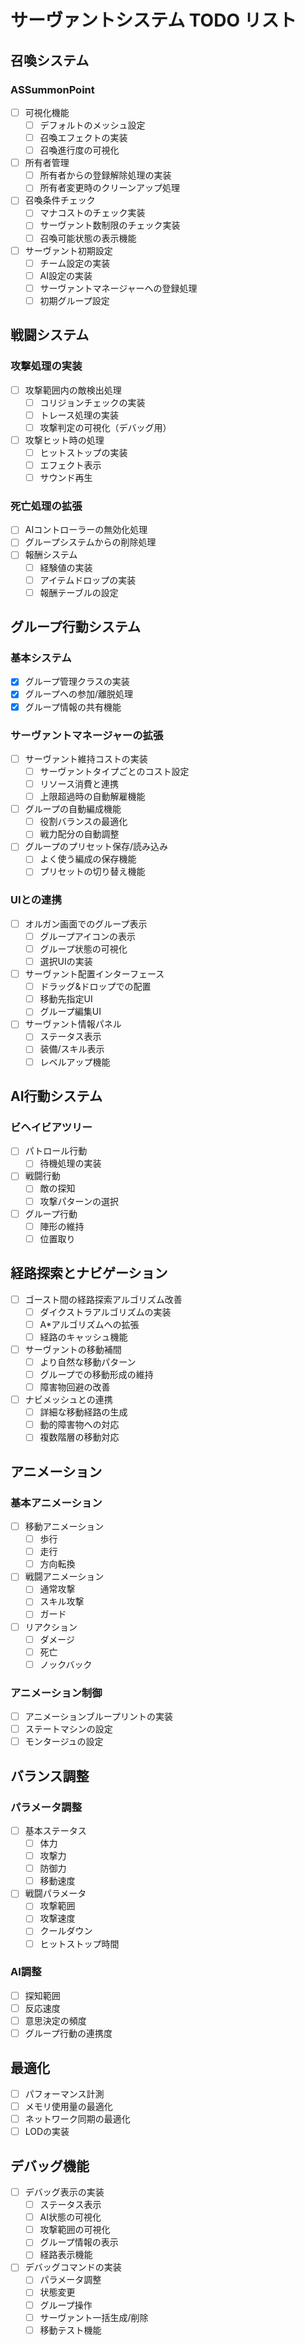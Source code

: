 # サーヴァントシステム TODO リスト

## 召喚システム
### ASSummonPoint
- [ ] 可視化機能
  - [ ] デフォルトのメッシュ設定
  - [ ] 召喚エフェクトの実装
  - [ ] 召喚進行度の可視化
- [ ] 所有者管理
  - [ ] 所有者からの登録解除処理の実装
  - [ ] 所有者変更時のクリーンアップ処理
- [ ] 召喚条件チェック
  - [ ] マナコストのチェック実装
  - [ ] サーヴァント数制限のチェック実装
  - [ ] 召喚可能状態の表示機能
- [ ] サーヴァント初期設定
  - [ ] チーム設定の実装
  - [ ] AI設定の実装
  - [ ] サーヴァントマネージャーへの登録処理
  - [ ] 初期グループ設定

## 戦闘システム
### 攻撃処理の実装
- [ ] 攻撃範囲内の敵検出処理
  - [ ] コリジョンチェックの実装
  - [ ] トレース処理の実装
  - [ ] 攻撃判定の可視化（デバッグ用）
- [ ] 攻撃ヒット時の処理
  - [ ] ヒットストップの実装
  - [ ] エフェクト表示
  - [ ] サウンド再生

### 死亡処理の拡張
- [ ] AIコントローラーの無効化処理
- [ ] グループシステムからの削除処理
- [ ] 報酬システム
  - [ ] 経験値の実装
  - [ ] アイテムドロップの実装
  - [ ] 報酬テーブルの設定

## グループ行動システム
### 基本システム
- [x] グループ管理クラスの実装
- [x] グループへの参加/離脱処理
- [x] グループ情報の共有機能

### サーヴァントマネージャーの拡張
- [ ] サーヴァント維持コストの実装
  - [ ] サーヴァントタイプごとのコスト設定
  - [ ] リソース消費と連携
  - [ ] 上限超過時の自動解雇機能
- [ ] グループの自動編成機能
  - [ ] 役割バランスの最適化
  - [ ] 戦力配分の自動調整
- [ ] グループのプリセット保存/読み込み
  - [ ] よく使う編成の保存機能
  - [ ] プリセットの切り替え機能

### UIとの連携
- [ ] オルガン画面でのグループ表示
  - [ ] グループアイコンの表示
  - [ ] グループ状態の可視化
  - [ ] 選択UIの実装
- [ ] サーヴァント配置インターフェース
  - [ ] ドラッグ&ドロップでの配置
  - [ ] 移動先指定UI
  - [ ] グループ編集UI
- [ ] サーヴァント情報パネル
  - [ ] ステータス表示
  - [ ] 装備/スキル表示
  - [ ] レベルアップ機能

## AI行動システム
### ビヘイビアツリー
- [ ] パトロール行動
  - [ ] 待機処理の実装
- [ ] 戦闘行動
  - [ ] 敵の探知
  - [ ] 攻撃パターンの選択
- [ ] グループ行動
  - [ ] 陣形の維持
  - [ ] 位置取り

## 経路探索とナビゲーション
- [ ] ゴースト間の経路探索アルゴリズム改善
  - [ ] ダイクストラアルゴリズムの実装
  - [ ] A*アルゴリズムへの拡張
  - [ ] 経路のキャッシュ機能
- [ ] サーヴァントの移動補間
  - [ ] より自然な移動パターン
  - [ ] グループでの移動形成の維持
  - [ ] 障害物回避の改善
- [ ] ナビメッシュとの連携
  - [ ] 詳細な移動経路の生成
  - [ ] 動的障害物への対応
  - [ ] 複数階層の移動対応

## アニメーション
### 基本アニメーション
- [ ] 移動アニメーション
  - [ ] 歩行
  - [ ] 走行
  - [ ] 方向転換
- [ ] 戦闘アニメーション
  - [ ] 通常攻撃
  - [ ] スキル攻撃
  - [ ] ガード
- [ ] リアクション
  - [ ] ダメージ
  - [ ] 死亡
  - [ ] ノックバック

### アニメーション制御
- [ ] アニメーションブループリントの実装
- [ ] ステートマシンの設定
- [ ] モンタージュの設定

## バランス調整
### パラメータ調整
- [ ] 基本ステータス
  - [ ] 体力
  - [ ] 攻撃力
  - [ ] 防御力
  - [ ] 移動速度
- [ ] 戦闘パラメータ
  - [ ] 攻撃範囲
  - [ ] 攻撃速度
  - [ ] クールダウン
  - [ ] ヒットストップ時間

### AI調整
- [ ] 探知範囲
- [ ] 反応速度
- [ ] 意思決定の頻度
- [ ] グループ行動の連携度

## 最適化
- [ ] パフォーマンス計測
- [ ] メモリ使用量の最適化
- [ ] ネットワーク同期の最適化
- [ ] LODの実装

## デバッグ機能
- [ ] デバッグ表示の実装
  - [ ] ステータス表示
  - [ ] AI状態の可視化
  - [ ] 攻撃範囲の可視化
  - [ ] グループ情報の表示
  - [ ] 経路表示機能
- [ ] デバッグコマンドの実装
  - [ ] パラメータ調整
  - [ ] 状態変更
  - [ ] グループ操作
  - [ ] サーヴァント一括生成/削除
  - [ ] 移動テスト機能 